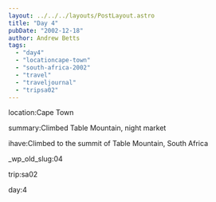 ```yaml
---
layout: ../../../layouts/PostLayout.astro
title: "Day 4"
pubDate: "2002-12-18"
author: Andrew Betts
tags: 
  - "day4"
  - "locationcape-town"
  - "south-africa-2002"
  - "travel"
  - "traveljournal"
  - "tripsa02"
---
```


location:Cape Town

summary:Climbed Table Mountain, night market

ihave:Climbed to the summit of Table Mountain, South Africa

\_wp\_old\_slug:04

trip:sa02

day:4
